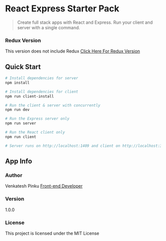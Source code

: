 # React Express Starter Pack

> Create full stack apps with React and Express. Run your client and server with a single command.

### Redux Version
This version does not include Redux
[Click Here For Redux Version](https://github.com/bradtraversy/react_redux_express_starter)

## Quick Start

``` bash
# Install dependencies for server
npm install

# Install dependencies for client
npm run client-install

# Run the client & server with concurrently
npm run dev

# Run the Express server only
npm run server

# Run the React client only
npm run client

# Server runs on http://localhost:1409 and client on http://localhost:3000
```

## App Info

### Author

Venkatesh Pinku
[Front-end Developer](https://venky1409.github.io/Venkatesh_Portfolio/)

### Version

1.0.0

### License

This project is licensed under the MIT License
